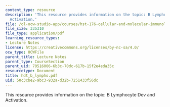 ```yaml
---
content_type: resource
description: 'This resource provides information on the topic: B Lymphocyte Dev and
  Activation.'
file: /ol-ocw-studio-app/courses/hst-176-cellular-and-molecular-immunology-fall-2005/50c3cbe29bc3932ad32b7251433f56dc_hdt_b_lympho.pdf
file_size: 335310
file_type: application/pdf
learning_resource_types:
- Lecture Notes
license: https://creativecommons.org/licenses/by-nc-sa/4.0/
ocw_type: OCWFile
parent_title: Lecture Notes
parent_type: CourseSection
parent_uid: 70516006-6b3c-70dc-617b-15f2e4eda35c
resourcetype: Document
title: hdt_b_lympho.pdf
uid: 50c3cbe2-9bc3-932a-d32b-7251433f56dc
---
```

This resource provides information on the topic: B Lymphocyte Dev and Activation.